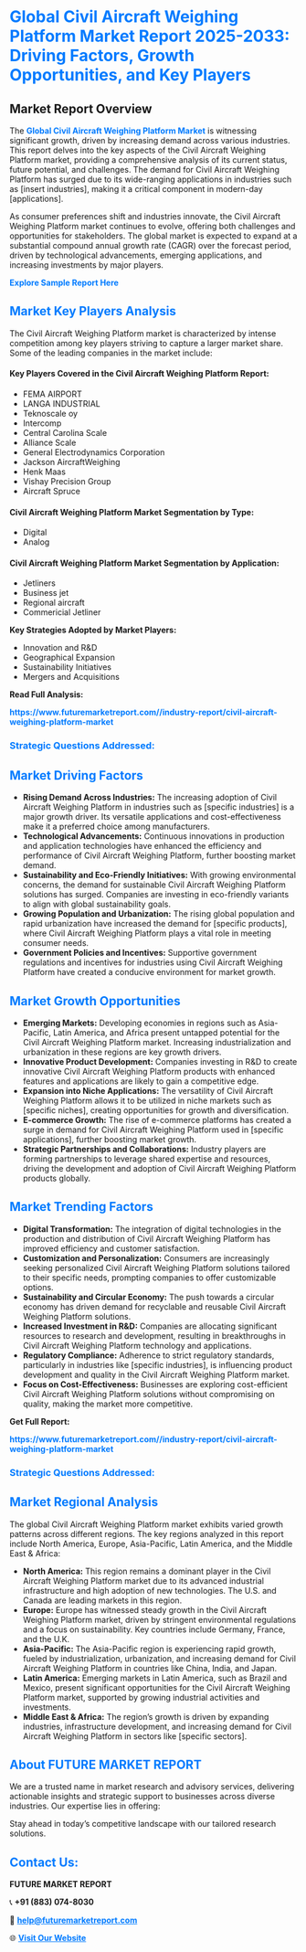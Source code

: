 <h1 style="color: #007BFF;">Global Civil Aircraft Weighing Platform Market Report 2025-2033: Driving Factors, Growth Opportunities, and Key Players</h1>

<section id="overview">
<h2>Market Report Overview</h2>
<p>The <a href="https://www.futuremarketreport.com//industry-report/civil-aircraft-weighing-platform-market" style="color: #007BFF; text-decoration: none;"><strong>Global Civil Aircraft Weighing Platform Market</strong></a> is witnessing significant growth, driven by increasing demand across various industries. This report delves into the key aspects of the Civil Aircraft Weighing Platform market, providing a comprehensive analysis of its current status, future potential, and challenges. The demand for Civil Aircraft Weighing Platform has surged due to its wide-ranging applications in industries such as [insert industries], making it a critical component in modern-day [applications].</p>
<p>As consumer preferences shift and industries innovate, the Civil Aircraft Weighing Platform market continues to evolve, offering both challenges and opportunities for stakeholders. The global market is expected to expand at a substantial compound annual growth rate (CAGR) over the forecast period, driven by technological advancements, emerging applications, and increasing investments by major players.</p>
</section>

<section id="overview">
<p><a href="https://www.futuremarketreport.com//request-sample/reportId=49856" style="color: #007BFF; text-decoration: none;"><strong>Explore Sample Report Here</strong></a></p>
</section>

<section id="key-players">
<h2 style="color: #007BFF;">Market Key Players Analysis</h2>
<p>The Civil Aircraft Weighing Platform market is characterized by intense competition among key players striving to capture a larger market share. Some of the leading companies in the market include:</p>
<h4>Key Players Covered in the Civil Aircraft Weighing Platform Report:</h4>
<ul><li>FEMA AIRPORT</li><li>LANGA INDUSTRIAL</li><li>Teknoscale oy</li><li>Intercomp</li><li>Central Carolina Scale</li><li>Alliance Scale</li><li>General Electrodynamics Corporation</li><li>Jackson AircraftWeighing</li><li>Henk Maas</li><li>Vishay Precision Group</li><li>Aircraft Spruce</li></ul>
<h4>Civil Aircraft Weighing Platform Market Segmentation by Type:</h4>
<ul><li>Digital</li><li>Analog</li></ul>

<h4>Civil Aircraft Weighing Platform Market Segmentation by Application:</h4>
<ul><li>Jetliners</li><li>Business jet</li><li>Regional aircraft</li><li>Commericial Jetliner</li></ul>
<p><strong>Key Strategies Adopted by Market Players:</strong></p>
<ul>
<li>Innovation and R&D</li>
<li>Geographical Expansion</li>
<li>Sustainability Initiatives</li>
<li>Mergers and Acquisitions</li>
</ul>
</section>

<section>
<p><strong>Read Full Analysis: </strong></p><a href="https://www.futuremarketreport.com//industry-report/civil-aircraft-weighing-platform-market" style="color: #007BFF; text-decoration: none;"><strong>https://www.futuremarketreport.com//industry-report/civil-aircraft-weighing-platform-market</strong></a>
<h3 style="color: #007BFF;">Strategic Questions Addressed:</h3>
</section>

<section id="driving-factors">
<h2 style="color: #007BFF;">Market Driving Factors</h2>
<ul>
<li><strong>Rising Demand Across Industries:</strong> The increasing adoption of Civil Aircraft Weighing Platform in industries such as [specific industries] is a major growth driver. Its versatile applications and cost-effectiveness make it a preferred choice among manufacturers.</li>
<li><strong>Technological Advancements:</strong> Continuous innovations in production and application technologies have enhanced the efficiency and performance of Civil Aircraft Weighing Platform, further boosting market demand.</li>
<li><strong>Sustainability and Eco-Friendly Initiatives:</strong> With growing environmental concerns, the demand for sustainable Civil Aircraft Weighing Platform solutions has surged. Companies are investing in eco-friendly variants to align with global sustainability goals.</li>
<li><strong>Growing Population and Urbanization:</strong> The rising global population and rapid urbanization have increased the demand for [specific products], where Civil Aircraft Weighing Platform plays a vital role in meeting consumer needs.</li>
<li><strong>Government Policies and Incentives:</strong> Supportive government regulations and incentives for industries using Civil Aircraft Weighing Platform have created a conducive environment for market growth.</li>
</ul>
</section>

<section id="growth-opportunities">
<h2 style="color: #007BFF;">Market Growth Opportunities</h2>
<ul>
<li><strong>Emerging Markets:</strong> Developing economies in regions such as Asia-Pacific, Latin America, and Africa present untapped potential for the Civil Aircraft Weighing Platform market. Increasing industrialization and urbanization in these regions are key growth drivers.</li>
<li><strong>Innovative Product Development:</strong> Companies investing in R&D to create innovative Civil Aircraft Weighing Platform products with enhanced features and applications are likely to gain a competitive edge.</li>
<li><strong>Expansion into Niche Applications:</strong> The versatility of Civil Aircraft Weighing Platform allows it to be utilized in niche markets such as [specific niches], creating opportunities for growth and diversification.</li>
<li><strong>E-commerce Growth:</strong> The rise of e-commerce platforms has created a surge in demand for Civil Aircraft Weighing Platform used in [specific applications], further boosting market growth.</li>
<li><strong>Strategic Partnerships and Collaborations:</strong> Industry players are forming partnerships to leverage shared expertise and resources, driving the development and adoption of Civil Aircraft Weighing Platform products globally.</li>
</ul>
</section>

<section id="trending-factors">
<h2 style="color: #007BFF;">Market Trending Factors</h2>
<ul>
<li><strong>Digital Transformation:</strong> The integration of digital technologies in the production and distribution of Civil Aircraft Weighing Platform has improved efficiency and customer satisfaction.</li>
<li><strong>Customization and Personalization:</strong> Consumers are increasingly seeking personalized Civil Aircraft Weighing Platform solutions tailored to their specific needs, prompting companies to offer customizable options.</li>
<li><strong>Sustainability and Circular Economy:</strong> The push towards a circular economy has driven demand for recyclable and reusable Civil Aircraft Weighing Platform solutions.</li>
<li><strong>Increased Investment in R&D:</strong> Companies are allocating significant resources to research and development, resulting in breakthroughs in Civil Aircraft Weighing Platform technology and applications.</li>
<li><strong>Regulatory Compliance:</strong> Adherence to strict regulatory standards, particularly in industries like [specific industries], is influencing product development and quality in the Civil Aircraft Weighing Platform market.</li>
<li><strong>Focus on Cost-Effectiveness:</strong> Businesses are exploring cost-efficient Civil Aircraft Weighing Platform solutions without compromising on quality, making the market more competitive.</li>
</ul>
</section>

<section>
<p><strong>Get Full Report: </strong></p><a href="https://www.futuremarketreport.com//industry-report/civil-aircraft-weighing-platform-market" style="color: #007BFF; text-decoration: none;"><strong>https://www.futuremarketreport.com//industry-report/civil-aircraft-weighing-platform-market</strong></a>
<h3 style="color: #007BFF;">Strategic Questions Addressed:</h3>
</section>


<section id="regional-analysis">
<h2 style="color: #007BFF;">Market Regional Analysis</h2>
<p>The global Civil Aircraft Weighing Platform market exhibits varied growth patterns across different regions. The key regions analyzed in this report include North America, Europe, Asia-Pacific, Latin America, and the Middle East & Africa:</p>
<ul>
<li><strong>North America:</strong> This region remains a dominant player in the Civil Aircraft Weighing Platform market due to its advanced industrial infrastructure and high adoption of new technologies. The U.S. and Canada are leading markets in this region.</li>
<li><strong>Europe:</strong> Europe has witnessed steady growth in the Civil Aircraft Weighing Platform market, driven by stringent environmental regulations and a focus on sustainability. Key countries include Germany, France, and the U.K.</li>
<li><strong>Asia-Pacific:</strong> The Asia-Pacific region is experiencing rapid growth, fueled by industrialization, urbanization, and increasing demand for Civil Aircraft Weighing Platform in countries like China, India, and Japan.</li>
<li><strong>Latin America:</strong> Emerging markets in Latin America, such as Brazil and Mexico, present significant opportunities for the Civil Aircraft Weighing Platform market, supported by growing industrial activities and investments.</li>
<li><strong>Middle East & Africa:</strong> The region’s growth is driven by expanding industries, infrastructure development, and increasing demand for Civil Aircraft Weighing Platform in sectors like [specific sectors].</li>
</ul>
</section>

<footer>
<h2 style="color: #007BFF;">About FUTURE MARKET REPORT</h2>
<p>We are a trusted name in market research and advisory services, delivering actionable insights and strategic support to businesses across diverse industries. Our expertise lies in offering:</p>

<p>Stay ahead in today’s competitive landscape with our tailored research solutions.</p>

<h2 style="color: #007BFF;">Contact Us:</h2>
<p><strong>FUTURE MARKET REPORT</strong></p>
<p>📞 <strong>+91 (883) 074-8030</strong></p>
<p>📧 <strong><a href="mailto:help@futuremarketreport.com" style="color: #007BFF;">help@futuremarketreport.com</a></strong></p>
<p>🌐 <strong><a href="https://www.futuremarketreport.com/" style="color: #007BFF;">Visit Our Website</a></strong></p>
</footer>